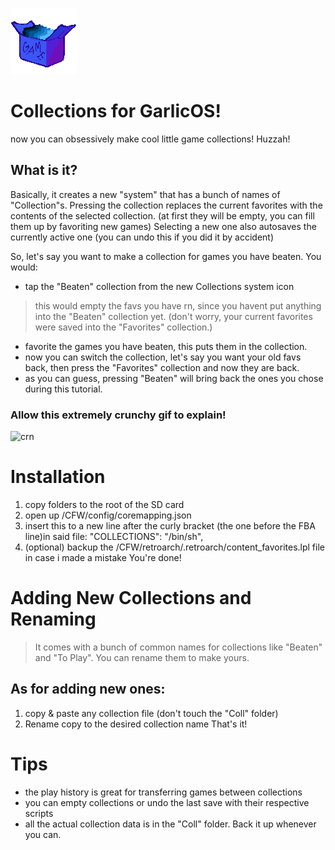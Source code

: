 ![a](https://raw.githubusercontent.com/denizonm/Collections-for-GarlicOS/main/CFW/skin/system/COLLECTIONS.png)
# Collections for GarlicOS! 
now you can obsessively make cool little game collections! Huzzah!

## What is it?
Basically, it creates a new "system" that has a bunch of names of "Collection"s.
Pressing the collection replaces the current favorites with the contents of the selected collection.
(at first they will be empty, you can fill them up by favoriting new games)
Selecting a new one also autosaves the currently active one (you can undo this if you did it by accident)

So, let's say you want to make a collection for games you have beaten.
You would:
- tap the "Beaten" collection from the new Collections system icon
>this would empty the favs you have rn, since you havent put anything into the "Beaten" collection yet. (don't worry, your current favorites were saved into the "Favorites" collection.)
- favorite the games you have beaten, this puts them in the collection.
- now you can switch the collection, let's say you want your old favs back, then press the "Favorites" collection and now they are back.
- as you can guess, pressing "Beaten" will bring back the ones you chose during this tutorial.

### Allow this extremely crunchy gif to explain!
![crn](https://github.com/denizonm/Collections-for-GarlicOS/blob/main/ezgif-3-7c09519935.gif?raw=true)

# Installation
1. copy folders to the root of the SD card
2. open up /CFW/config/coremapping.json
3. insert this to a new line after the curly bracket (the one before the FBA line)in said file:
    "COLLECTIONS": "/bin/sh",
4. (optional) backup the /CFW/retroarch/.retroarch/content_favorites.lpl file in case i made a mistake
You're done!

# Adding New Collections and Renaming
>It comes with a bunch of common names for collections like "Beaten" and "To Play". You can rename them to make yours.
## As for adding new ones:
1. copy & paste any collection file (don't touch the "Coll" folder)
2. Rename copy to the desired collection name
That's it!

# Tips
- the play history is great for transferring games between collections
- you can empty collections or undo the last save with their respective scripts
- all the actual collection data is in the "Coll" folder. Back it up whenever you can.
